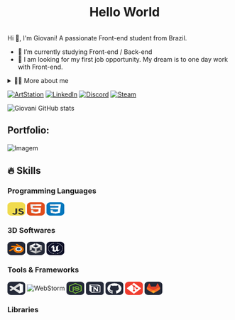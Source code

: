 <!--título-->
<div id="user-content-toc">
  <ul align="center">
    <summary><h1 style="display: inline-block">Hello World</h1></summary>
</div>

<!-- Presentation -->
<p>
  Hi 👋, I'm Giovani! A passionate Front-end student from Brazil.

  - 🌱 I’m currently studying Front-end / Back-end
  - 🔭 I am looking for my first job opportunity. My dream is to one day work with Front-end.
</p>

<!-- Dropdown -->
<details>
  <summary>👨‍💻 More about me</summary>

  - 💬I'm 24 years old, I currently live in Brazil but in March 2024 I will move to Ireland. I am fluent in English and have experience with Node.js, JavaScript, HTML, CSS. I am also a 3D game artist and have higher education in Digital Games at IESB College, I have worked in 4 companies as a 3D Artist for games and 1 year as a computer technician at IESB College.

  - ⚡ I like to read, whether it's a good book, comics, or manga; I also like to watch movies and play video games! I think that having interests outside of work helps us see the world more clearly and solve problems more creatively.
</details>

<!-- Links -->
[![ArtStation](https://a11ybadges.com/badge?logo=artstation)](https://www.artstation.com/gvnnsza)
[![LinkedIn](https://img.shields.io/badge/LinkedIn-0077B5?style=for-the-badge&logo=linkedin&logoColor=white)](https://www.linkedin.com/in/gvnnsza/)
[![Discord](https://a11ybadges.com/badge?logo=discord)](discordapp.com/users/249722992148480000)
[![Steam](https://a11ybadges.com/badge?logo=steam)](https://steamcommunity.com/profiles/76561198135952876/)

<!-- GithubStats -->
![Giovani GitHub stats](https://github-readme-stats.vercel.app/api?username=GvnnSza&show_icons=true&theme=gotham)

<!-- Portfolio -->
## Portfolio:

<!-- GIF -->
<p align="left">
  <img align="center" src="https://github.com/VariableBee/VariableBee/assets/77739311/4e9f41af-6b57-49a7-b15a-74322e96b4d7" alt="Imagem">
</p>

## 🔥 Skills
<!-- Skills: Programming Languages -->
  <div style="flex-basis: 48%;">
    <h3>Programming Languages</h3>
    <img align="center" alt="Js" height="30" width="40" src="https://raw.githubusercontent.com/tandpfun/skill-icons/e67133bc60d96561bc247dfbc3eece0a897285c8/icons/JavaScript.svg">
    <img align="center" alt="HTML" height="30" width="40" src="https://raw.githubusercontent.com/tandpfun/skill-icons/e67133bc60d96561bc247dfbc3eece0a897285c8/icons/HTML.svg">
    <img align="center" alt="CSS" height="30" width="40" src="https://raw.githubusercontent.com/tandpfun/skill-icons/e67133bc60d96561bc247dfbc3eece0a897285c8/icons/CSS.svg">
  </div>

  <!-- Skills: 3D -->
  <div style="flex-basis: 48%;">
    <h3>3D Softwares</h3>
    <img align="center" alt="Blender" height="30" width="40" src="https://raw.githubusercontent.com/tandpfun/skill-icons/e67133bc60d96561bc247dfbc3eece0a897285c8/icons/Blender-Dark.svg">
    <img align="center" alt="Unity" height="30" width="40" src="https://raw.githubusercontent.com/tandpfun/skill-icons/e67133bc60d96561bc247dfbc3eece0a897285c8/icons/Unity-Dark.svg">
    <img align="center" alt="Unreal" height="30" width="40" src="https://raw.githubusercontent.com/tandpfun/skill-icons/e67133bc60d96561bc247dfbc3eece0a897285c8/icons/UnrealEngine.svg">
  </div>
  
  <!-- Skills: Tools & Frameworks -->
  <div style="flex-basis: 48%;">
    <h3>Tools & Frameworks</h3>
    <img align="center" alt="VScode" height="30" width="40" src="https://raw.githubusercontent.com/tandpfun/skill-icons/e67133bc60d96561bc247dfbc3eece0a897285c8/icons/VSCode-Dark.svg">
    <img align="center" alt="WebStorm" height="30"width="40" src="https://raw.githubusercontent.com/tandpfun/skill-icons/e67133bc60d96561bc247dfbc3eece0a897285c8/icons/WebStorm-Dark.svg">
    <img align="center" alt="NodeJS" height="30"width="40" src="https://raw.githubusercontent.com/tandpfun/skill-icons/e67133bc60d96561bc247dfbc3eece0a897285c8/icons/NodeJS-Dark.svg">
    <img align="center" alt="NodeJS" height="30"width="40" src="https://raw.githubusercontent.com/tandpfun/skill-icons/e67133bc60d96561bc247dfbc3eece0a897285c8/icons/Notion-Dark.svg">
    <img align="center" alt="GitHub" height="30"width="40" src="https://raw.githubusercontent.com/tandpfun/skill-icons/e67133bc60d96561bc247dfbc3eece0a897285c8/icons/Github-Dark.svg">
    <img align="center" alt="Git" height="30"width="40" src="https://raw.githubusercontent.com/tandpfun/skill-icons/e67133bc60d96561bc247dfbc3eece0a897285c8/icons/Git.svg">
    <img align="center" alt="Git-Lab" height="30"width="40" src="https://raw.githubusercontent.com/tandpfun/skill-icons/e67133bc60d96561bc247dfbc3eece0a897285c8/icons/GitLab-Dark.svg">
  </div>
  
  <!-- Skills: Libraries -->
  <div style="flex-basis: 48%;">
    <h3>Libraries</h3>
  </div>
